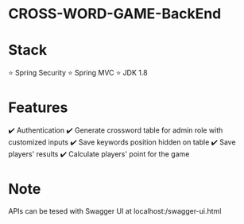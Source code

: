 # CROSS-WORD-GAME-BackEnd

# Stack
⭐ Spring Security
⭐ Spring MVC
⭐ JDK 1.8

# Features
✔️ Authentication
✔️ Generate crossword table for admin role with customized inputs
✔️ Save keywords position hidden on table
✔️ Save players' results
✔️ Calculate players' point for the game

# Note

APIs can be tesed with Swagger UI at localhost:<port>/swagger-ui.html
